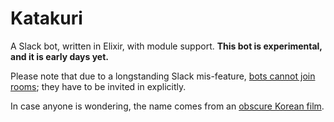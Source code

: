 Katakuri
========

A Slack bot, written in Elixir, with module support. **This bot is experimental, and it is early days yet.**

Please note that due to a longstanding Slack mis-feature, [bots cannot join rooms](https://github.com/slackhq/node-slack-client/issues/26); they have to be invited in explicitly.

In case anyone is wondering, the name comes from an [obscure Korean film](http://en.wikipedia.org/wiki/The_Happiness_of_the_Katakuris).
